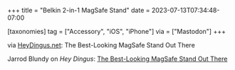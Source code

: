 +++
title = "Belkin 2-in-1 MagSafe Stand"
date = 2023-07-13T07:34:48-07:00

[taxonomies]
tag = ["Accessory", "iOS", "iPhone"]
via = ["Mastodon"]
+++

via [HeyDingus.net](https://mas.to/@HeyDingus/110704893861186750): The Best-Looking MagSafe Stand Out There

<!-- more -->

Jarrod Blundy on _Hey Dingus_: [The Best-Looking MagSafe Stand Out There](https://heydingus.net/blog/2023/7/the-best-looking-magsafe-stand-out-there)
